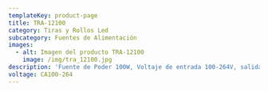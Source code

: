 ```yaml
---
templateKey: product-page
title: TRA-12100
category: Tiras y Rollos Led
subcategory: Fuentes de Alimentación
images:
  - alt: Imagen del producto TRA-12100
    image: /img/tra_12100.jpg
description: 'Fuente de Poder 100W, Voltaje de entrada 100-264V, salida 12V CD. IP67'
voltage: CA100-264
---
```



